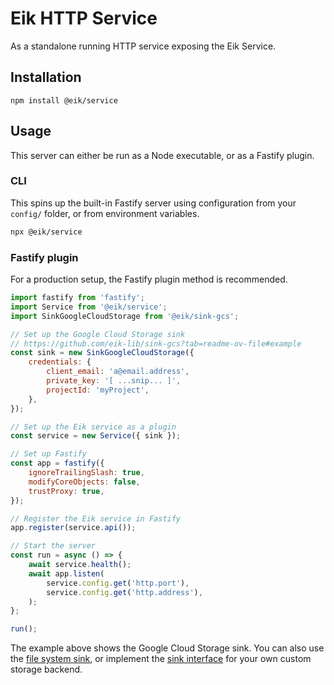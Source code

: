 # Eik HTTP Service

As a standalone running HTTP service exposing the Eik Service.

## Installation

```
npm install @eik/service
```

## Usage

This server can either be run as a Node executable, or as a Fastify plugin.

### CLI

This spins up the built-in Fastify server using configuration from your `config/` folder, or from environment variables.

```sh
npx @eik/service
```

### Fastify plugin

For a production setup, the Fastify plugin method is recommended.

```js
import fastify from 'fastify';
import Service from '@eik/service';
import SinkGoogleCloudStorage from '@eik/sink-gcs';

// Set up the Google Cloud Storage sink
// https://github.com/eik-lib/sink-gcs?tab=readme-ov-file#example
const sink = new SinkGoogleCloudStorage({
    credentials: {
        client_email: 'a@email.address',
        private_key: '[ ...snip... ]',
        projectId: 'myProject',
    },
});

// Set up the Eik service as a plugin
const service = new Service({ sink });

// Set up Fastify
const app = fastify({
    ignoreTrailingSlash: true,
    modifyCoreObjects: false,
    trustProxy: true,
});

// Register the Eik service in Fastify
app.register(service.api());

// Start the server
const run = async () => {
    await service.health();
    await app.listen(
        service.config.get('http.port'),
        service.config.get('http.address'),
    );
};

run();
```

The example above shows the Google Cloud Storage sink. You can also use the [file system sink](https://github.com/eik-lib/sink-file-system), or implement the [sink interface](https://github.com/eik-lib/sink) for your own custom storage backend.
